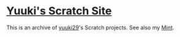 # [Yuuki's Scratch Site](https://yuukiarchives.github.io/scratch/)

This is an archive of [yuuki29](https://scratch.mit.edu/users/yuuki29/)'s Scratch projects.  See also my [Mint](https://min.togetter.com/pHYSPky).
